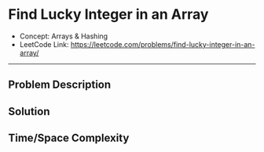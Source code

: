 # Find Lucky Integer in an Array

- Concept: Arrays & Hashing
- LeetCode Link: https://leetcode.com/problems/find-lucky-integer-in-an-array/

---

## Problem Description

## Solution

## Time/Space Complexity

